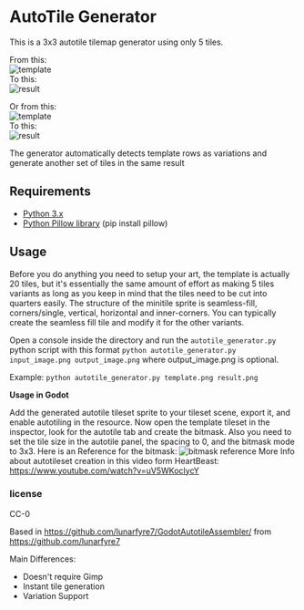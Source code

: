 # AutoTile Generator

This is a 3x3 autotile tilemap generator using only 5 tiles.

From this:  
![template](https://i.imgur.com/QiyhVhm.png)  
To this:  
![result](https://i.imgur.com/PbmxC9j.png)

Or from this:  
![template](https://i.imgur.com/bgRyd6l.png)  
To this:  
![result](https://i.imgur.com/3mxv01p.png)

The generator automatically detects template rows as variations and generate another set of tiles in the same result

## Requirements
* [Python 3.x](https://www.python.org/downloads/)
* [Python Pillow library](https://pillow.readthedocs.io/en/5.1.x/installation.html) (pip install pillow)

## Usage

Before you do anything you need to setup your art, the template is actually 20 tiles, but it's essentially the same amount of effort as making 5 tiles variants as long as you keep in mind that the tiles need to be cut into quarters easily. The structure of the minitile sprite is seamless-fill, corners/single, vertical, horizontal and inner-corners. You can typically create the seamless fill tile and modify it for the other variants.

Open a console inside the directory and run the `autotile_generator.py` python script with this format `python autotile_generator.py input_image.png output_image.png` where output_image.png is optional.

Example:
`python autotile_generator.py template.png result.png`

**Usage in Godot**

Add the generated autotile tileset sprite to your tileset scene, export it, and enable autotiling in the resource. Now open the template tileset in the inspector, look for the autotile tab and create the bitmask. Also you need to set the tile size in the autotile panel, the spacing to 0, and the bitmask mode to 3x3. 
Here is an Reference for the bitmask:
![bitmask reference](https://i.imgur.com/8Ogwgnf.png)
More Info about autotileset creation in this video form HeartBeast: https://www.youtube.com/watch?v=uV5WKocIycY

### license
CC-0

Based in https://github.com/lunarfyre7/GodotAutotileAssembler/ from https://github.com/lunarfyre7

Main Differences:
* Doesn't require Gimp
* Instant tile generation
* Variation Support

